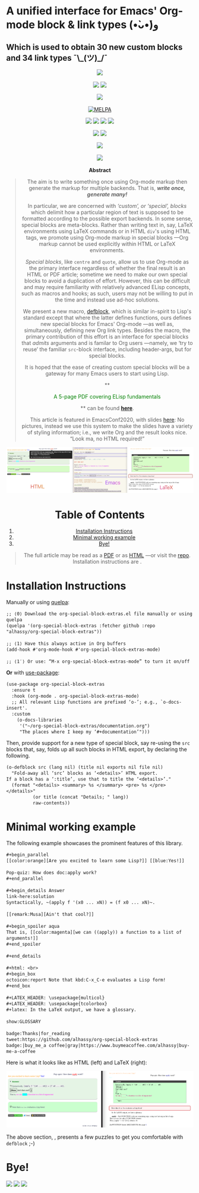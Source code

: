<h1> A unified interface for Emacs' Org-mode block & link types (•̀ᴗ•́)و </h1>

<h2> Which is used to obtain 30 new custom blocks and 34 link types ¯\_(ツ)_/¯ </h2>

<div align="center">

<div class="org-center">
<p>

</p>





<a href="https://github.com/alhassy/org-special-block-extras/blob/master/tests.el">
<img src="https://github.com/alhassy/org-special-block-extras/actions/workflows/main.yml/badge.svg"></a>




<p>
<a href="https://www.gnu.org/software/emacs"><img src="https://img.shields.io/badge/Emacs-27-green?logo=gnu-emacs"></a>
<a href="https://orgmode.org"><img src="https://img.shields.io/badge/Org-9.4-blue?logo=gnu"></a>
</p>

<span>

<p>
<a href="https://github.com/alhassy/org-special-block-extras"><img src="https://img.shields.io/badge/org--special--block--extras-4.0-informational?logo=Gnu-Emacs"></a>
</p>

<a href="https://melpa.org/#/org-special-block-extras"><img alt="MELPA" src="https://melpa.org/packages/org-special-block-extras-badge.svg"/></a>

</span>

<p>
<a href="https://www.gnu.org/licenses/gpl-3.0.en.html"><img src="https://img.shields.io/badge/license-GNU_3-informational?logo=read-the-docs"></a>
<a href="https://github.com/alhassy/emacs.d#what-does-literate-programming-look-like"><img src="https://img.shields.io/badge/docs-literate-success?logo=read-the-docs"></a>
<a href="https://twitter.com/intent/tweet?text=This looks super neat (•̀ᴗ•́)و::&url=https://github.com/alhassy/org-special-block-extras"><img src="https://img.shields.io/twitter/url?url=https://github.com/alhassy/org-special-block-extras"></a>
<a href="https://github.com/alhassy/org-special-block-extras/issues"><img src="https://img.shields.io/badge/contributions-welcome-green?logo=nil"></a>
</p>

<p>
<a href="https://alhassy.github.io/"><img src="https://img.shields.io/badge/author-musa_al--hassy-purple?logo=nintendo-3ds"></a>
<a href="https://www.buymeacoffee.com/alhassy"><img src="https://img.shields.io/badge/-buy_me_a%C2%A0coffee-gray?logo=buy-me-a-coffee"></a>
</p>

<p>
<a href="https://alhassy.github.io/about"><img src="https://img.shields.io/badge/Hire-me-success?logo=nil"></a>
</p>

<p>
<a href="https://youtu.be/BQdNhtJSbqk"><img src="https://img.shields.io/badge/EmacsConf-2020-informational?logo=youtube"></a>
</p>
</div>

<div class="org-center">
<p>
<b>Abstract</b>
</p>
</div>

> The aim is to write something once using Org-mode markup
> then generate the markup for multiple backends.
> That is, ***write once, generate many!***
>
> In particular, we are concerned with *‘custom’, or ‘special’, blocks* which
> delimit how a particular region of text is supposed to be formatted according to
> the possible export backends.  In some sense, special blocks are meta-blocks.
> Rather than writing text in, say, LaTeX environments using LaTeX commands or in
> HTML `div`'s using HTML tags, we promote using Org-mode markup in special blocks
> &#x2014;Org markup cannot be used explicitly within HTML or LaTeX environments.
>
> *Special blocks*, like `centre` and `quote`, allow us to use Org-mode as the primary
> interface regardless of whether the final result is an HTML or PDF article;
> sometime we need to make our own special blocks to avoid a duplication of
> effort.  However, this can be difficult and may require familiarity with
> relatively advanced ELisp concepts, such as macros and hooks; as such, users may
> not be willing to put in the time and instead use ad-hoc solutions.
>
> We present a new macro, [defblock](org-special-block-extras--defblock), which is similar in-spirit to Lisp's standard
> <defun> except that where the latter defines functions, ours defines new
> special blocks for Emacs' Org-mode &#x2014;as well as, simultaneously, defining new
> Org link types. Besides the macro, the primary contribution of this effort is an
> interface for special blocks that *admits* arguments and is familar to Org users
> &#x2014;namely, we ‘try to reuse’ the familiar `src`-block interface, including
> header-args, but for special blocks.
>
> It is hoped that the ease of creating custom special blocks will be a gateway
> for many Emacs users to start using Lisp.
>
> **
>
> <span style="color:green;">
>
> A 5-page PDF covering ELisp fundamentals
>
> </span>
>
> ** can be found **[here](https://alhassy.github.io/ElispCheatSheet/CheatSheet.pdf)**.
>
> This article is featured in EmacsConf2020, with slides [here](https://alhassy.github.io/org-special-block-extras/emacs-conf-2020):
> No pictures, instead we use this system to make the  slides
> have a variety of styling information; i.e., we write Org
> and the result looks nice. “Look ma, no HTML required!”

![img](images/minimal-working-example-multiforms.png "Write in Emacs using Org-mode, export beautifully to HTML or LaTeX")

<!--

> The full article may be read as a [PDF](https://alhassy.github.io/org-special-block-extras/index.pdf) or as [HTML](https://alhassy.github.io/org-special-block-extras) &#x2014;or visit the [repo](https://github.com/alhassy/org-special-block-extras).
> Installation instructions are .

-->


# Table of Contents

1.  [Installation Instructions](#Installation-Instructions)
2.  [Minimal working example](#Minimal-working-example)
3.  [Bye!](#Bye)

> The full article may be read as a [PDF](https://alhassy.github.io/org-special-block-extras/index.pdf) or as [HTML](https://alhassy.github.io/org-special-block-extras) &#x2014;or visit the [repo](https://github.com/alhassy/org-special-block-extras).
> Installation instructions are .

</div>


<a id="Installation-Instructions"></a>

# Installation Instructions

Manually or using [quelpa](https://github.com/alhassy/emacs.d#installing-emacs-packages-directly-from-source):

    ;; ⟨0⟩ Download the org-special-block-extras.el file manually or using quelpa
    (quelpa '(org-special-block-extras :fetcher github :repo
    "alhassy/org-special-block-extras"))

    ;; ⟨1⟩ Have this always active in Org buffers
    (add-hook #'org-mode-hook #'org-special-block-extras-mode)

    ;; ⟨1′⟩ Or use: “M-x org-special-block-extras-mode” to turn it on/off

**Or** with [use-package](https://github.com/alhassy/emacs.d#use-package-the-start-of-initel):

    (use-package org-special-block-extras
      :ensure t
      :hook (org-mode . org-special-block-extras-mode)
      ;; All relevant Lisp functions are prefixed ‘o-’; e.g., `o-docs-insert'.
      :custom
        (o-docs-libraries
         '("~/org-special-block-extras/documentation.org")
         "The places where I keep my ‘#+documentation’")))

Then, provide support for a new type of special block, say re-using the `src`
blocks that, say, folds up all such blocks in HTML export, by declaring the
following.

    (o-defblock src (lang nil) (title nil exports nil file nil)
      "Fold-away all ‘src’ blocks as ‘<details>’ HTML export.
    If a block has a ‘:title’, use that to title the ‘<details>’."
      (format "<details> <summary> %s </summary> <pre> %s </pre></details>"
              (or title (concat "Details; " lang))
              raw-contents))


<a id="Minimal-working-example"></a>

# Minimal working example

The following example showcases the prominent features of this library.

    #+begin_parallel
    [[color:orange][Are you excited to learn some Lisp?]] [[blue:Yes!]]

    Pop-quiz: How does doc:apply work?
    #+end_parallel

    #+begin_details Answer
    link-here:solution
    Syntactically, ~(apply f '(x0 ... xN)) = (f x0 ... xN)~.

    [[remark:Musa][Ain't that cool?]]

    #+begin_spoiler aqua
    That is, [[color:magenta][we can ((apply)) a function to a list of arguments!]]
    #+end_spoiler

    #+end_details

    #+html: <br>
    #+begin_box
    octoicon:report Note that kbd:C-x_C-e evaluates a Lisp form!
    #+end_box

    #+LATEX_HEADER: \usepackage{multicol}
    #+LATEX_HEADER: \usepackage{tcolorbox}
    #+latex: In the LaTeX output, we have a glossary.

    show:GLOSSARY

    badge:Thanks|for_reading
    tweet:https://github.com/alhassy/org-special-block-extras
    badge:|buy_me_a coffee|gray|https://www.buymeacoffee.com/alhassy|buy-me-a-coffee

Here is what it looks like as HTML (left) and LaTeX (right):

![img](images/minimal-working-example.png)

The above section, , presents a few puzzles to get you
comfortable with `defblock` ;-)


<a id="Bye"></a>

# Bye!

<img src="https://img.shields.io/badge/thanks-for_reading-nil?logo=nil">
<a href="https://twitter.com/intent/tweet?text=This looks super neat (•̀ᴗ•́)و::&url=https://github.com/alhassy/org-special-block-extras"><img src="https://img.shields.io/twitter/url?url=https://github.com/alhassy/org-special-block-extras"></a>
<a href="https://www.buymeacoffee.com/alhassy"><img src="https://img.shields.io/badge/-buy_me_a%C2%A0coffee-gray?logo=buy-me-a-coffee"></a>
